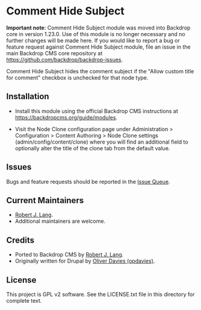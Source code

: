 Comment Hide Subject
======================

**Important note**: Comment Hide Subject module was moved into Backdrop core in 
version 1.23.0. Use of this module is no longer necessary and no further changes 
will be made here. If you would like to report a bug or feature request against 
Comment Hide Subject module, file an issue in the main Backdrop CMS core 
repository at https://github.com/backdrop/backdrop-issues.

Comment Hide Subject hides the comment subject if the "Allow custom title for
comment" checkbox is unchecked for that node type.


Installation
------------

- Install this module using the official Backdrop CMS instructions at
https://backdropcms.org/guide/modules.

- Visit the Node Clone configuration page under Administration > Configuration >
Content Authoring > Node Clone settings (admin/config/content/clone) where you
will find an additional field to optionally alter the title of the clone tab
from the default value.

Issues
------

Bugs and feature requests should be reported in the [Issue Queue](https://github.com/backdrop-contrib/comment_hide_subject/issues).

Current Maintainers
-------------------

- [Robert J. Lang](https://github.com/bugfolder).
- Additional maintainers are welcome.

Credits
-------

- Ported to Backdrop CMS by [Robert J. Lang](https://github.com/bugfolder).
- Originally written for Drupal by [Oliver Davies (opdavies)](https://www.drupal.org/u/opdavies).

License
-------

This project is GPL v2 software.
See the LICENSE.txt file in this directory for complete text.
